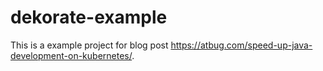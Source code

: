 # dekorate-example

This is a example project for blog post https://atbug.com/speed-up-java-development-on-kubernetes/.